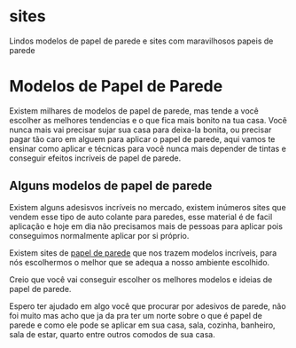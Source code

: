 # sites
Lindos modelos de papel de parede e sites com maravilhosos papeis de parede

<h1>Modelos de Papel de Parede</h1>

Existem milhares de modelos de papel de parede, mas tende a você escolher as melhores tendencias e o que fica mais bonito na tua
casa. Você nunca mais vai precisar sujar sua casa para deixa-la bonita, ou precisar pagar tão caro em alguem para aplicar o papel de parede,
aqui vamos te ensinar como aplicar e técnicas para você nunca mais depender de tintas e conseguir efeitos incríveis de papel de parede.

<h2>Alguns modelos de papel de parede</h2>

Existem alguns adesisvos incríveis no mercado, existem inúmeros sites que vendem esse tipo de auto colante para paredes, esse material
é de facil aplicação e hoje em dia não precisamos mais de pessoas para aplicar pois conseguimos normalmente aplicar por si próprio.

Existem sites de <a href="https://papeldeparede.online/">papel de parede</a> que nos trazem modelos incríveis, para nós escolhermos o melhor que se adequa a nosso ambiente escolhido. 

Creio que você vai conseguir escolher os melhores modelos e ideias de papel de parede.

Espero ter ajudado em algo você que procurar por adesivos de parede, não foi muito mas acho que ja da pra ter um norte sobre o que é papel de parede
e como ele pode se aplicar em sua casa, sala, cozinha, banheiro, sala de estar, quarto entre outros comodos de sua casa.
